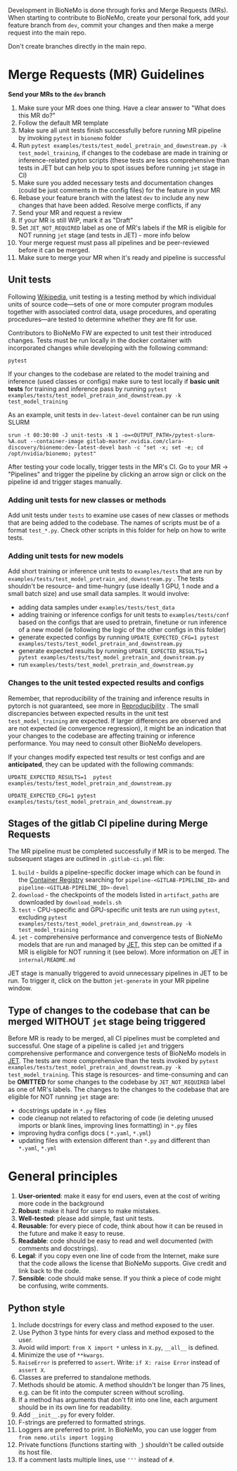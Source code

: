 Development in BioNeMo is done through forks and Merge Requests (MRs). When starting to contribute to BioNeMo, create your personal fork, add your feature branch from `dev`, commit your changes and then make a merge request into the main repo.

Don't create branches directly in the main repo.

# Merge Requests (MR) Guidelines

**Send your MRs to the `dev` branch**

1) Make sure your MR does one thing. Have a clear answer to "What does this MR do?"
2) Follow the default MR template 
3) Make sure all unit tests finish successfully before running MR pipeline by invoking `pytest` in `bionemo` folder
4) Run `pytest examples/tests/test_model_pretrain_and_downstream.py -k test_model_training`, if changes to the codebase are made in training or inference-related pyton scripts (these tests are less comprehensive than tests in JET but can help you to spot issues before running `jet` stage in CI) 
4) Make sure you added necessary tests and documentation changes (could be just comments in the config files) for the feature in your MR
5) Rebase your feature branch with the latest `dev` to include any new changes that have been added. Resolve merge conflicts, if any
6) Send your MR and request a review
7) If your MR is still WIP, mark it as "Draft"
8) Set `JET_NOT_REQUIRED` label as one of MR's labels if the MR is eligible for NOT running `jet` stage (and tests in JET) - more info below
8) Your merge request must pass all pipelines and be peer-reviewed before it can be merged.
9) Make sure to merge your MR when it's ready and pipeline is successful

## Unit tests
Following [Wikipedia](https://en.wikipedia.org/wiki/Unit_testing), unit testing is a testing method by which individual units of source code—sets of one or more computer program modules together with associated control data, usage procedures, and operating procedures—are tested to determine whether they are fit for use.

Contributors to BioNeMo FW are expected to unit test their introduced changes. Tests must be run locally in the docker container with incorporated changes while developing with the following command:
```
pytest
```
If your changes to the codebase are related to the model training and inference (used classes or configs) make sure to test locally if **basic unit tests** for training and inference pass by running
`pytest examples/tests/test_model_pretrain_and_downstream.py -k test_model_training`

As an example, unit tests in `dev-latest-devel` container can be run using SLURM
```
srun -t 00:30:00 -J unit-tests -N 1 -o=<OUTPUT_PATH>/pytest-slurm-%A.out --container-image gitlab-master.nvidia.com/clara-discovery/bionemo:dev-latest-devel bash -c "set -x; set -e; cd /opt/nvidia/bionemo; pytest"
```

After testing your code locally, trigger tests in the MR's CI. Go to your MR -> "Pipelines" and trigger the pipeline by clicking an arrow sign or click on the pipeline id and trigger stages manually.

### Adding unit tests for new classes or methods 
Add unit tests under `tests` to examine use cases of new classes or methods that are being added to the codebase. The names of scripts must be of a format `test_*.py`. Check other scripts in this folder for help on how to write tests.

### Adding unit tests for new models
Add short training or inference unit tests to `examples/tests` that are run by `examples/tests/test_model_pretrain_and_downstream.py` . The tests shouldn't be resource- and time-hungry (use ideally 1 GPU, 1 node and a small batch size) and use small data samples. It would involve: 
* adding data samples under `examples/tests/test_data`
* adding training or inference configs for unit tests to `examples/tests/conf` based on the configs that are used to pretrain, finetune or run inference of a new model (ie following the logic of the other configs in this folder)
* generate expected configs by running `UPDATE_EXPECTED_CFG=1 pytest examples/tests/test_model_pretrain_and_downstream.py`
* generate expected results by running `UPDATE_EXPECTED_RESULTS=1  pytest examples/tests/test_model_pretrain_and_downstream.py`
* run `examples/tests/test_model_pretrain_and_downstream.py`

### Changes to the unit tested expected results and configs
Remember, that reproducibility of the training and inference results in pytorch is not guaranteed, see more in [Reproducibility](https://pytorch.org/docs/stable/notes/randomness.html) . 
The small discrepancies between expected results in the unit test `test_model_training` are expected. If larger differences are observed and are not expected (ie convergence regression), it might be an indication that your changes to the codebase are affecting training or inference performance.  You may need to consult other BioNeMo developers.

If your changes modify expected test results or test configs and are **anticipated**, they can be updated with the following commands:
```
UPDATE_EXPECTED_RESULTS=1  pytest examples/tests/test_model_pretrain_and_downstream.py

UPDATE_EXPECTED_CFG=1 pytest examples/tests/test_model_pretrain_and_downstream.py
```


## Stages of the gitlab CI pipeline during Merge Requests
The MR pipeline must be completed successfully if MR is to be merged. The subsequent stages are outlined in  `.gitlab-ci.yml` file:
1) `build` - builds a pipeline-specific docker image which can be found in the [Container Registry](https://gitlab-master.nvidia.com/clara-discovery/bionemo/container_registry) searching for `pipeline-<GITLAB-PIPELINE_ID>` and `pipeline-<GITLAB-PIPELINE_ID>-devel`
2) `download` - the checkpoints of the models listed in `artifact_paths` are downloaded by `download_models.sh`
3) `test` - CPU-specific and GPU-specific unit tests are run using `pytest`, excluding `pytest examples/tests/test_model_pretrain_and_downstream.py -k test_model_training`
4) `jet` - comprehensive performance and convergence tests of BioNeMo models that are run and managed by [JET](https://jet.nvidia.com/docs), this step can be omitted if a MR is eligible for NOT running it (see below). More information on JET in `internal/README.md`

JET stage is manually triggered to avoid unnecessary pipelines in JET to be run. To trigger it, click on the button `jet-generate` in your MR pipeline window.

## Type of changes to the codebase that can be merged WITHOUT `jet` stage being triggered
Before MR is ready to be merged, all CI pipelines must be completed and successful. One stage of a pipeline is called `jet` and triggers comprehensive performance and convergence tests of BioNeMo models in [JET](https://jet.nvidia.com/docs). The tests are more comprehensive than the tests invoked by `pytest examples/tests/test_model_pretrain_and_downstream.py -k test_model_training`. 
This stage is resources- and time-consuming and can be **OMITTED** for some changes to the codebase by `JET_NOT_REQUIRED` label as one of MR's labels. The changes to the changes to the codebase that are eligible for NOT running `jet` stage are:
* docstrings update in `*.py` files
* code cleanup not related to refactoring of code (ie deleting unused imports or blank lines, improving lines formatting) in `*.py` files
* improving hydra configs docs ( `*.yaml`, `*.yml`)
* updating files with extension different than `*.py` and different than `*.yaml`, `*.yml`

# General principles
1. **User-oriented**: make it easy for end users, even at the cost of writing more code in the background
1. **Robust**: make it hard for users to make mistakes.
1. **Well-tested**: please add simple, fast unit tests. 
1. **Reusable**: for every piece of code, think about how it can be reused in the future and make it easy to reuse.
1. **Readable**: code should be easy to read and well documented (with comments and docstrings).
1. **Legal**: if you copy even one line of code from the Internet, make sure that the code allows the license that BioNeMo supports. Give credit and link back to the code.
1. **Sensible**: code should make sense. If you think a piece of code might be confusing, write comments.

## Python style

1. Include docstrings for every class and method exposed to the user.
1. Use Python 3 type hints for every class and method exposed to the user.
1. Avoid wild import: ``from X import *`` unless in ``X.py``, ``__all__`` is defined.
1. Minimize the use of ``**kwargs``.
1. ``RaiseError`` is preferred to ``assert``. Write: ```if X: raise Error``` instead of ```assert X```.
1. Classes are preferred to standalone methods.
1. Methods should be atomic. A method shouldn't be longer than 75 lines, e.g. can be fit into the computer screen without scrolling.
1. If a method has arguments that don't fit into one line, each argument should be in its own line for readability.
1. Add ``__init__.py`` for every folder.
1. F-strings are preferred to formatted strings.
1. Loggers are preferred to print. In BioNeMo, you can use logger from ``from nemo.utils import logging``
1. Private functions (functions starting with ``_``) shouldn't be called outside its host file.
1. If a comment lasts multiple lines, use ``'''`` instead of ``#``.
 
